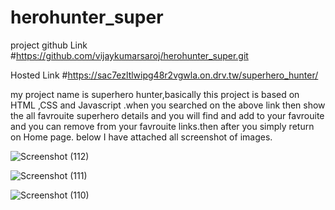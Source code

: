 # herohunter_super

project github Link #https://github.com/vijaykumarsaroj/herohunter_super.git

Hosted Link #https://sac7ezltlwipg48r2vgwla.on.drv.tw/superhero_hunter/

my project name is superhero hunter,basically this project is based on HTML ,CSS and Javascript .when you searched on the above link then show the all favrouite superhero details and you will find and add to your favrouite and you can remove from your favrouite links.then after you simply return on Home page. below I have attached all screenshot of images.

![Screenshot (112)](https://user-images.githubusercontent.com/61312403/228800978-efba2ec6-b9dd-4cc5-9d03-4056376e757b.png)

![Screenshot (111)](https://user-images.githubusercontent.com/61312403/228801092-4d0351ac-4873-4556-b901-f39cfdc867d0.png)

![Screenshot (110)](https://user-images.githubusercontent.com/61312403/228801152-a91d78c3-a6a2-4dab-9c72-0bc0bd39e696.png)

